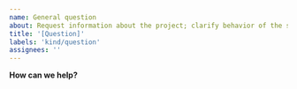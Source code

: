 ```yaml
---
name: General question
about: Request information about the project; clarify behavior of the software
title: '[Question]'
labels: 'kind/question'
assignees: ''
---
```


**How can we help?**
<!-- A brief description of what question(s) you have and how we can help clarify. -->
